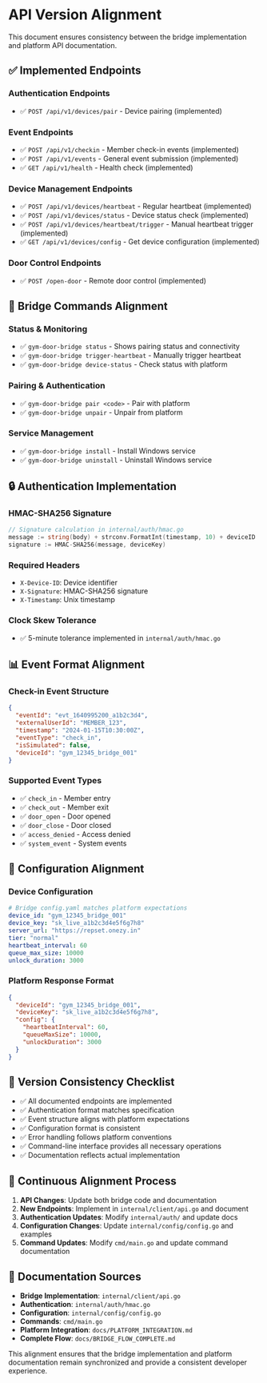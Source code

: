 # API Version Alignment

This document ensures consistency between the bridge implementation and platform API documentation.

## ✅ Implemented Endpoints

### Authentication Endpoints
- ✅ `POST /api/v1/devices/pair` - Device pairing (implemented)

### Event Endpoints  
- ✅ `POST /api/v1/checkin` - Member check-in events (implemented)
- ✅ `POST /api/v1/events` - General event submission (implemented)
- ✅ `GET /api/v1/health` - Health check (implemented)

### Device Management Endpoints
- ✅ `POST /api/v1/devices/heartbeat` - Regular heartbeat (implemented)
- ✅ `POST /api/v1/devices/status` - Device status check (implemented)
- ✅ `POST /api/v1/devices/heartbeat/trigger` - Manual heartbeat trigger (implemented)
- ✅ `GET /api/v1/devices/config` - Get device configuration (implemented)

### Door Control Endpoints
- ✅ `POST /open-door` - Remote door control (implemented)

## 🔄 Bridge Commands Alignment

### Status & Monitoring
- ✅ `gym-door-bridge status` - Shows pairing status and connectivity
- ✅ `gym-door-bridge trigger-heartbeat` - Manually trigger heartbeat
- ✅ `gym-door-bridge device-status` - Check status with platform

### Pairing & Authentication
- ✅ `gym-door-bridge pair <code>` - Pair with platform
- ✅ `gym-door-bridge unpair` - Unpair from platform

### Service Management
- ✅ `gym-door-bridge install` - Install Windows service
- ✅ `gym-door-bridge uninstall` - Uninstall Windows service

## 🔒 Authentication Implementation

### HMAC-SHA256 Signature
```go
// Signature calculation in internal/auth/hmac.go
message := string(body) + strconv.FormatInt(timestamp, 10) + deviceID
signature := HMAC-SHA256(message, deviceKey)
```

### Required Headers
- `X-Device-ID`: Device identifier
- `X-Signature`: HMAC-SHA256 signature  
- `X-Timestamp`: Unix timestamp

### Clock Skew Tolerance
- ✅ 5-minute tolerance implemented in `internal/auth/hmac.go`

## 📊 Event Format Alignment

### Check-in Event Structure
```json
{
  "eventId": "evt_1640995200_a1b2c3d4",
  "externalUserId": "MEMBER_123", 
  "timestamp": "2024-01-15T10:30:00Z",
  "eventType": "check_in",
  "isSimulated": false,
  "deviceId": "gym_12345_bridge_001"
}
```

### Supported Event Types
- ✅ `check_in` - Member entry
- ✅ `check_out` - Member exit  
- ✅ `door_open` - Door opened
- ✅ `door_close` - Door closed
- ✅ `access_denied` - Access denied
- ✅ `system_event` - System events

## 🔧 Configuration Alignment

### Device Configuration
```yaml
# Bridge config.yaml matches platform expectations
device_id: "gym_12345_bridge_001"
device_key: "sk_live_a1b2c3d4e5f6g7h8"
server_url: "https://repset.onezy.in"
tier: "normal"
heartbeat_interval: 60
queue_max_size: 10000
unlock_duration: 3000
```

### Platform Response Format
```json
{
  "deviceId": "gym_12345_bridge_001",
  "deviceKey": "sk_live_a1b2c3d4e5f6g7h8", 
  "config": {
    "heartbeatInterval": 60,
    "queueMaxSize": 10000,
    "unlockDuration": 3000
  }
}
```

## 🎯 Version Consistency Checklist

- ✅ All documented endpoints are implemented
- ✅ Authentication format matches specification
- ✅ Event structure aligns with platform expectations
- ✅ Configuration format is consistent
- ✅ Error handling follows platform conventions
- ✅ Command-line interface provides all necessary operations
- ✅ Documentation reflects actual implementation

## 🔄 Continuous Alignment Process

1. **API Changes**: Update both bridge code and documentation
2. **New Endpoints**: Implement in `internal/client/api.go` and document
3. **Authentication Updates**: Modify `internal/auth/` and update docs
4. **Configuration Changes**: Update `internal/config/config.go` and examples
5. **Command Updates**: Modify `cmd/main.go` and update command documentation

## 📝 Documentation Sources

- **Bridge Implementation**: `internal/client/api.go`
- **Authentication**: `internal/auth/hmac.go`
- **Configuration**: `internal/config/config.go`
- **Commands**: `cmd/main.go`
- **Platform Integration**: `docs/PLATFORM_INTEGRATION.md`
- **Complete Flow**: `docs/BRIDGE_FLOW_COMPLETE.md`

This alignment ensures that the bridge implementation and platform documentation remain synchronized and provide a consistent developer experience.